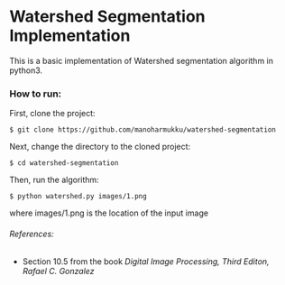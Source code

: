 # Watershed Segmentation Implementation

This is a basic implementation of Watershed segmentation algorithm in python3.

### How to run:

First, clone the project:

`$ git clone https://github.com/manoharmukku/watershed-segmentation`

Next, change the directory to the cloned project:

`$ cd watershed-segmentation`

Then, run the algorithm:

`$ python watershed.py images/1.png`

where images/1.png is the location of the input image

###### References:

-  Section 10.5 from the book _Digital Image Processing, Third Editon, Rafael C. Gonzalez_